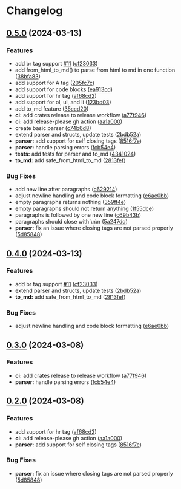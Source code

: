 # Changelog

## [0.5.0](https://github.com/izyuumi/html2md-rs/compare/v0.4.0...v0.5.0) (2024-03-13)


### Features

* add br tag support [#11](https://github.com/izyuumi/html2md-rs/issues/11) ([cf23033](https://github.com/izyuumi/html2md-rs/commit/cf230339caaa7cc30513bd73337ccf38d2744cc4))
* add from_html_to_md() to parse from html to md in one function ([38bfa83](https://github.com/izyuumi/html2md-rs/commit/38bfa83da986e021516be33d787a28c7ff0456c1))
* add support for A tag ([205fc7c](https://github.com/izyuumi/html2md-rs/commit/205fc7cacdd72f10c4e33c06a796d76d7a56c795))
* add support for code blocks ([ea913cd](https://github.com/izyuumi/html2md-rs/commit/ea913cdc892db52d524e0edc5b022189dee2172d))
* add support for hr tag ([af68cd2](https://github.com/izyuumi/html2md-rs/commit/af68cd2f68eef50bfa6279eede72292dc3e3e696))
* add support for ol, ul, and li ([123bd03](https://github.com/izyuumi/html2md-rs/commit/123bd034947dd1080f4aa05db34073baf576999f))
* add to_md feature ([35ccd20](https://github.com/izyuumi/html2md-rs/commit/35ccd20560da24ebaa87dea8594e003f93486491))
* **ci:** add crates release to release workflow ([a77f946](https://github.com/izyuumi/html2md-rs/commit/a77f9464e0050e0ffe0e8e1f2704f94e3067f02a))
* **ci:** add release-please gh action ([aa1a000](https://github.com/izyuumi/html2md-rs/commit/aa1a00013f317c9de18122623934ec8980f87b1f))
* create basic parser ([c74b6d8](https://github.com/izyuumi/html2md-rs/commit/c74b6d8e1beb12dce48f40f3e8cf73a3a81c2acd))
* extend parser and structs, update tests ([2bdb52a](https://github.com/izyuumi/html2md-rs/commit/2bdb52aaeb8da9b47f86317f7be3c4769aebacf5))
* **parser:** add support for self closing tags ([8516f7e](https://github.com/izyuumi/html2md-rs/commit/8516f7ec20af69ac3cfde52c21d4485dee4b714a))
* **parser:** handle parsing errors ([fcb54e4](https://github.com/izyuumi/html2md-rs/commit/fcb54e4281b1a24592838f0b54717cb88bb4ba4b))
* **tests:** add tests for parser and to_md ([4341024](https://github.com/izyuumi/html2md-rs/commit/4341024c0e24eab68a7cddbc52f52ca2d983e8fe))
* **to_md:** add safe_from_html_to_md ([2813fef](https://github.com/izyuumi/html2md-rs/commit/2813fef7254f1d7d83a8da58249c4016de6539cb))


### Bug Fixes

* add new line after paragraphs ([c629214](https://github.com/izyuumi/html2md-rs/commit/c629214d6e3fc122d6852538ffb0b7e21215f51d))
* adjust newline handling and code block formatting ([e6ae0bb](https://github.com/izyuumi/html2md-rs/commit/e6ae0bb365facec0501edf53105ce1ffaf2ad5d3))
* empty paragraphs returns nothing ([359ff4e](https://github.com/izyuumi/html2md-rs/commit/359ff4ecc30822a1f698ab2ffdf0369c41516fcf))
* empty paragraphs should not return anything ([1f55dce](https://github.com/izyuumi/html2md-rs/commit/1f55dceb56b4e6ca5647f489317f5d686f27e1d8))
* paragraphs is followed by one new line ([c69b43b](https://github.com/izyuumi/html2md-rs/commit/c69b43b8c722addd556a36ab7ac785789410b645))
* paragraphs should close with \n\n ([5a247dd](https://github.com/izyuumi/html2md-rs/commit/5a247dd1283ce6f1111252443f65ad80879f0132))
* **parser:** fix an issue where closing tags are not parsed properly ([5d85848](https://github.com/izyuumi/html2md-rs/commit/5d8584884a69c366ed246cdb8667a8846fd77b84))

## [0.4.0](https://github.com/izyuumi/html2md-rs/compare/v0.3.0...v0.4.0) (2024-03-13)


### Features

* add br tag support [#11](https://github.com/izyuumi/html2md-rs/issues/11) ([cf23033](https://github.com/izyuumi/html2md-rs/commit/cf230339caaa7cc30513bd73337ccf38d2744cc4))
* extend parser and structs, update tests ([2bdb52a](https://github.com/izyuumi/html2md-rs/commit/2bdb52aaeb8da9b47f86317f7be3c4769aebacf5))
* **to_md:** add safe_from_html_to_md ([2813fef](https://github.com/izyuumi/html2md-rs/commit/2813fef7254f1d7d83a8da58249c4016de6539cb))


### Bug Fixes

* adjust newline handling and code block formatting ([e6ae0bb](https://github.com/izyuumi/html2md-rs/commit/e6ae0bb365facec0501edf53105ce1ffaf2ad5d3))

## [0.3.0](https://github.com/izyuumi/html2md-rs/compare/v0.2.0...v0.3.0) (2024-03-08)


### Features

* **ci:** add crates release to release workflow ([a77f946](https://github.com/izyuumi/html2md-rs/commit/a77f9464e0050e0ffe0e8e1f2704f94e3067f02a))
* **parser:** handle parsing errors ([fcb54e4](https://github.com/izyuumi/html2md-rs/commit/fcb54e4281b1a24592838f0b54717cb88bb4ba4b))

## [0.2.0](https://github.com/izyuumi/html2md-rs/compare/v0.1.8...v0.2.0) (2024-03-08)


### Features

* add support for hr tag ([af68cd2](https://github.com/izyuumi/html2md-rs/commit/af68cd2f68eef50bfa6279eede72292dc3e3e696))
* **ci:** add release-please gh action ([aa1a000](https://github.com/izyuumi/html2md-rs/commit/aa1a00013f317c9de18122623934ec8980f87b1f))
* **parser:** add support for self closing tags ([8516f7e](https://github.com/izyuumi/html2md-rs/commit/8516f7ec20af69ac3cfde52c21d4485dee4b714a))


### Bug Fixes

* **parser:** fix an issue where closing tags are not parsed properly ([5d85848](https://github.com/izyuumi/html2md-rs/commit/5d8584884a69c366ed246cdb8667a8846fd77b84))
